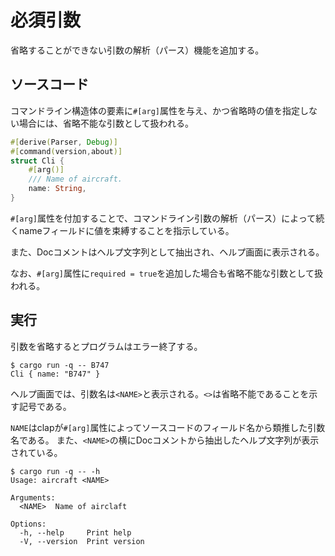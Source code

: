 # 必須引数

省略することができない引数の解析（パース）機能を追加する。

## ソースコード

コマンドライン構造体の要素に`#[arg]`属性を与え、かつ省略時の値を指定しない場合には、省略不能な引数として扱われる。
```rust
#[derive(Parser, Debug)]
#[command(version,about)]
struct Cli {
    #[arg()]
    /// Name of aircraft.
    name: String,
}
```
`#[arg]`属性を付加することで、コマンドライン引数の解析（パース）によって続くnameフィールドに値を束縛することを指示している。

また、Docコメントはヘルプ文字列として抽出され、ヘルプ画面に表示される。

なお、`#[arg]`属性に`required = true`を追加した場合も省略不能な引数として扱われる。


## 実行

引数を省略するとプログラムはエラー終了する。

```
$ cargo run -q -- B747
Cli { name: "B747" }
```

ヘルプ画面では、引数名は`<NAME>`と表示される。`<>`は省略不能であることを示す記号である。

`NAME`はclapが`#[arg]`属性によってソースコードのフィールド名から類推した引数名である。
また、`<NAME>`の横にDocコメントから抽出したヘルプ文字列が表示されている。
```
$ cargo run -q -- -h
Usage: aircraft <NAME>

Arguments:
  <NAME>  Name of airclaft

Options:
  -h, --help     Print help
  -V, --version  Print version
```